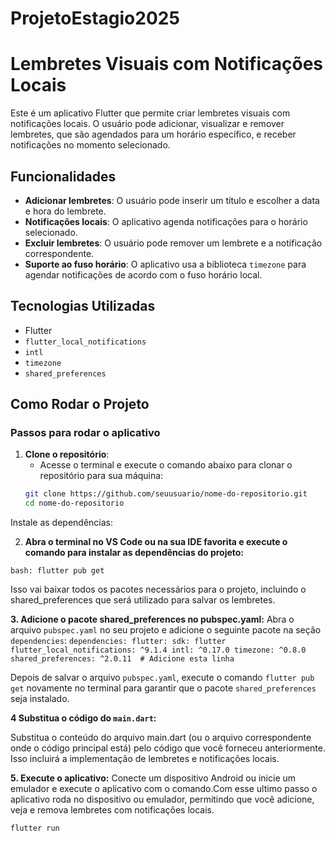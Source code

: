 # ProjetoEstagio2025
# Lembretes Visuais com Notificações Locais

Este é um aplicativo Flutter que permite criar lembretes visuais com notificações locais. O usuário pode adicionar, visualizar e remover lembretes, que são agendados para um horário específico, e receber notificações no momento selecionado.

## Funcionalidades

- **Adicionar lembretes**: O usuário pode inserir um título e escolher a data e hora do lembrete.
- **Notificações locais**: O aplicativo agenda notificações para o horário selecionado.
- **Excluir lembretes**: O usuário pode remover um lembrete e a notificação correspondente.
- **Suporte ao fuso horário**: O aplicativo usa a biblioteca `timezone` para agendar notificações de acordo com o fuso horário local.

## Tecnologias Utilizadas

- Flutter
- `flutter_local_notifications`
- `intl`
- `timezone`
- `shared_preferences`

## Como Rodar o Projeto

### Passos para rodar o aplicativo

1. **Clone o repositório**:
   - Acesse o terminal e execute o comando abaixo para clonar o repositório para sua máquina:
   ```bash
   git clone https://github.com/seuusuario/nome-do-repositorio.git
   cd nome-do-repositorio
Instale as dependências:

2. **Abra o terminal no VS Code ou na sua IDE favorita e execute o comando para instalar as dependências do projeto:**

`bash:
flutter pub get`

Isso vai baixar todos os pacotes necessários para o projeto, incluindo o shared_preferences que será utilizado para salvar os lembretes.

**3. Adicione o pacote shared_preferences no pubspec.yaml:**
Abra o arquivo `pubspec.yaml` no seu projeto e adicione o seguinte pacote na seção `dependencies`:
`dependencies:
  flutter:
    sdk: flutter
  flutter_local_notifications: ^9.1.4
  intl: ^0.17.0
  timezone: ^0.8.0
  shared_preferences: ^2.0.11  # Adicione esta linha`

Depois de salvar o arquivo `pubspec.yaml`, execute o comando `flutter pub get` novamente no terminal para garantir que o pacote `shared_preferences` seja instalado.

**4 Substitua o código do `main.dart`:**

Substitua o conteúdo do arquivo main.dart (ou o arquivo correspondente onde o código principal está) pelo código que você forneceu anteriormente. Isso incluirá a implementação de lembretes e notificações locais.

**5. Execute o aplicativo:**
Conecte um dispositivo Android ou inicie um emulador e execute o aplicativo com o comando.Com esse ultimo passo o aplicativo roda no dispositivo ou emulador, permitindo que você adicione, veja e remova lembretes com notificações locais.

```bash
flutter run

